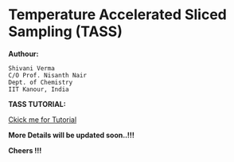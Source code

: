 
# Temperature Accelerated Sliced Sampling (TASS)

**Authour:**

    Shivani Verma
    C/O Prof. Nisanth Nair
    Dept. of Chemistry
    IIT Kanour, India
                     
**TASS TUTORIAL:**


[Ckick me for Tutorial](https://sites.google.com/view/the-nnn-group/tutorials/tass)
    
 
 **More Details will be updated soon..!!!**
 
 **Cheers !!!**
 
